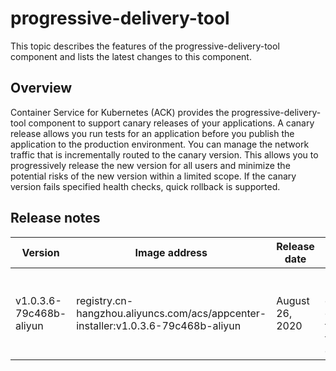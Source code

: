 # progressive-delivery-tool

This topic describes the features of the progressive-delivery-tool component and lists the latest changes to this component.

## Overview

Container Service for Kubernetes \(ACK\) provides the progressive-delivery-tool component to support canary releases of your applications. A canary release allows you run tests for an application before you publish the application to the production environment. You can manage the network traffic that is incrementally routed to the canary version. This allows you to progressively release the new version for all users and minimize the potential risks of the new version within a limited scope. If the canary version fails specified health checks, quick rollback is supported.

## Release notes

|Version|Image address|Release date|Description|
|-------|-------------|------------|-----------|
|v1.0.3.6-79c468b-aliyun|registry.cn-hangzhou.aliyuncs.com/acs/appcenter-installer:v1.0.3.6-79c468b-aliyun|August 26, 2020|Releases the progressive-delivery-tool component that is used for canary deployments.|

